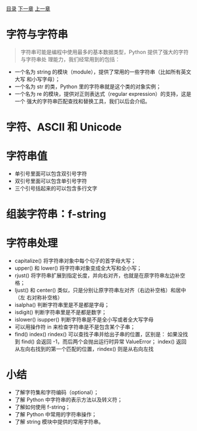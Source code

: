 [目录](README.md)   [下一章](python-1011.md)    [上一章](python-1009.md)

# 字符与字符串
> 字符串可能是编程中使用最多的基本数据类型，Python 提供了强大的字符与字符串处    理能力，我们经常用到的包括：

- 一个名为 string 的模块（module），提供了常用的一些字符串（比如所有英文大写    和小写字母）；
- 一个名为 str 的类，Python 里的字符串就是这个类的对象实例；
- 一个名为 re 的模块，提供对正则表达式（regular expression）的支持，这是一个    强大的字符串匹配查找和替换工具，我们以后会介绍。

# 字符、ASCII 和 Unicode
# 字符串值
- 单引号里面可以包含双引号字符
- 双引号里面可以包含单引号字符
- 三个引号括起来的可以包含多行文字
# 组装字符串：f-string
# 字符串处理

- capitalize() 将字符串对象中每个句子的首字母大写；
- upper() 和 lower() 将字符串对象变成全大写和全小写；
- rjust() 将字符串扩展到指定长度，并向右对齐，也就是在原字符串左边补空格；
- ljust() 和 center() 类似，只是分别让原字符串左对齐（右边补空格）和居中（左    右对称补空格）
- isalpha() 判断字符串里是不是都是字母；
- isdigit() 判断字符串里是不是都是数字；
- islower() isupper() 判断字符串是不是全小写或者全大写字母
- 可以用操作符 in 来检查字符串是不是包含某个子串；
- find() index() rindex() 可以查找子串并给出子串的位置，区别是：
  如果没找到 find() 会返回 -1，而后两个会抛出运行时异常 ValueError；
  index() 返回从左向右找到的第一个匹配的位置，rindex() 则是从右向左找

# 小结
* 了解字符集和字符编码（optional）；
* 了解 Python 中字符串的表示方法以及转义符；
* 了解如何使用 f-string；
* 了解 Python 中常用的字符串操作；
* 了解 string 模块中提供的常用字符串。